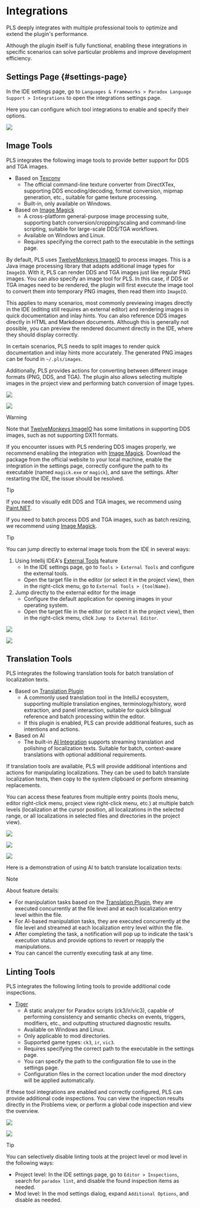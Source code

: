 # Integrations

PLS deeply integrates with multiple professional tools to optimize and extend the plugin's performance.

Although the plugin itself is fully functional, enabling these integrations in specific scenarios can solve particular problems and improve development efficiency.

## Settings Page {#settings-page}

In the IDE settings page, go to `Languages & Frameworks > Paradox Language Support > Integrations` to open the integrations settings page.

Here you can configure which tool integrations to enable and specify their options.

![](../images/integrations/integrations_settings_1.png)

## Image Tools

PLS integrates the following image tools to provide better support for DDS and TGA images.

- Based on [Texconv](https://github.com/microsoft/DirectXTex/wiki/Texconv)
  - The official command-line texture converter from DirectXTex, supporting DDS encoding/decoding, format conversion, mipmap generation, etc., suitable for game texture processing.
  - Built-in, only available on Windows.
- Based on [Image Magick](https://www.imagemagick.org)
  - A cross-platform general-purpose image processing suite, supporting batch conversion/cropping/scaling and command-line scripting, suitable for large-scale DDS/TGA workflows.
  - Available on Windows and Linux.
  - Requires specifying the correct path to the executable in the settings page.

By default, PLS uses [TwelveMonkeys ImageIO](https://github.com/haraldk/TwelveMonkeys) to process images.
This is a Java image processing library that adapts additional image types for `ImageIO`. With it, PLS can render DDS and TGA images just like regular PNG images.
You can also specify an image tool for PLS. In this case, if DDS or TGA images need to be rendered, the plugin will first execute the image tool to convert them into temporary PNG images, then read them into `ImageIO`.

This applies to many scenarios, most commonly previewing images directly in the IDE (editing still requires an external editor) and rendering images in quick documentation and inlay hints.
You can also reference DDS images directly in HTML and Markdown documents. Although this is generally not possible, you can preview the rendered document directly in the IDE, where they should display correctly.

In certain scenarios, PLS needs to split images to render quick documentation and inlay hints more accurately. The generated PNG images can be found in `~/.pls/images`.

Additionally, PLS provides actions for converting between different image formats (PNG, DDS, and TGA).
The plugin also allows selecting multiple images in the project view and performing batch conversion of image types.

![](../images/integrations/convert_image_format_1.png)

![](../images/integrations/convert_image_format_2.png)<!--batch-->

> [!WARNING]
> 
> Note that [TwelveMonkeys ImageIO](https://github.com/haraldk/TwelveMonkeys) has some limitations in supporting DDS images, such as not supporting DX11 formats.
> 
> If you encounter issues with PLS rendering DDS images properly, we recommend enabling the integration with [Image Magick](https://www.imagemagick.org).
> Download the package from the official website to your local machine, enable the integration in the settings page, correctly configure the path to its executable (named `magick.exe` or `magick`), and save the settings.
> After restarting the IDE, the issue should be resolved.

> [!TIP]
> 
> If you need to visually edit DDS and TGA images, we recommend using [Paint.NET](https://www.getpaint.net).
> 
> If you need to batch process DDS and TGA images, such as batch resizing, we recommend using [Image Magick](https://www.imagemagick.org).

> [!TIP]
> 
> You can jump directly to external image tools from the IDE in several ways:
> 
> 1. Using Intellij IDEA's [External Tools](https://www.jetbrains.com/help/idea/configuring-third-party-tools.html) feature
>    - In the IDE settings page, go to `Tools > External Tools` and configure the external tools.
>    - Open the target file in the editor (or select it in the project view), then in the right-click menu, go to `External Tools > {toolName}`.
> 2. Jump directly to the external editor for the image
>    - Configure the default application for opening images in your operating system.
>    - Open the target file in the editor (or select it in the project view), then in the right-click menu, click `Jump to External Editor`.
> 
> ![](../images/integrations/jump_to_image_editor_1.png)
> 
> ![](../images/integrations/jump_to_image_editor_2.png)

## Translation Tools

PLS integrates the following translation tools for batch translation of localization texts.

- Based on [Translation Plugin](https://github.com/yiiguxing/TranslationPlugin)
  - A commonly used translation tool in the IntelliJ ecosystem, supporting multiple translation engines, terminology/history, word extraction, and panel interaction, suitable for quick bilingual reference and batch processing within the editor.
  - If this plugin is enabled, PLS can provide additional features, such as intentions and actions.
- Based on AI
  - The built-in [AI Integration](ai.md) supports streaming translation and polishing of localization texts. Suitable for batch, context-aware translations with optional additional requirements.

If translation tools are available, PLS will provide additional intentions and actions for manipulating localizations.
They can be used to batch translate localization texts, then copy to the system clipboard or perform streaming replacements.

You can access these features from multiple entry points (tools menu, editor right-click menu, project view right-click menu, etc.) at multiple batch levels (localization at the cursor position, all localizations in the selected range, or all localizations in selected files and directories in the project view).

![](../images/integrations/translation_entry_intentions_1.png)

![](../images/integrations/translation_entry_actions_1.png)

![](../images/integrations/translation_entry_actions_2.png)<!--batch-->

Here is a demonstration of using AI to batch translate localization texts:

<ArtPlayer src="/videos/integrations/translate_and_replace_1.mp4" poster="../images/translate_and_replace_1.png" />

> [!NOTE]
> 
> About feature details:
> 
> * For manipulation tasks based on the [Translation Plugin](https://github.com/yiiguxing/TranslationPlugin), they are executed concurrently at the file level and at each localization entry level within the file.
> * For AI-based manipulation tasks, they are executed concurrently at the file level and streamed at each localization entry level within the file.
> * After completing the task, a notification will pop up to indicate the task's execution status and provide options to revert or reapply the manipulations.
> * You can cancel the currently executing task at any time.

## Linting Tools

PLS integrates the following linting tools to provide additional code inspections.

- [Tiger](https://github.com/amtep/tiger)
  - A static analyzer for Paradox scripts (ck3/ir/vic3), capable of performing consistency and semantic checks on events, triggers, modifiers, etc., and outputting structured diagnostic results.
  - Available on Windows and Linux.
  - Only applicable to mod directories.
  - Supported game types: `ck3`, `ir`, `vic3`.
  - Requires specifying the correct path to the executable in the settings page.
  - You can specify the path to the configuration file to use in the settings page.
  - Configuration files in the correct location under the mod directory will be applied automatically.

If these tool integrations are enabled and correctly configured, PLS can provide additional code inspections.
You can view the inspection results directly in the Problems view, or perform a global code inspection and view the overview.

![](../images/integrations/lint_results_1.png)

![](../images/integrations/lint_results_2.png)<!--batch-->

> [!TIP]
> 
> You can selectively disable linting tools at the project level or mod level in the following ways:
> 
> - Project level: In the IDE settings page, go to `Editor > Inspections`, search for `paradox lint`, and disable the found inspection items as needed.
> - Mod level: In the mod settings dialog, expand `Additional Options`, and disable as needed.